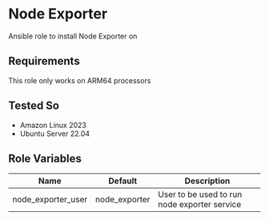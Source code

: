 Node Exporter
=========

Ansible role to install Node Exporter on

Requirements
------------

This role only works on ARM64 processors

Tested So
---------
- Amazon Linux 2023
- Ubuntu Server 22.04

Role Variables
--------------

| Name               | Default       | Description                                  |
|--------------------|---------------|----------------------------------------------|
| node_exporter_user | node_exporter | User to be used to run node exporter service |

